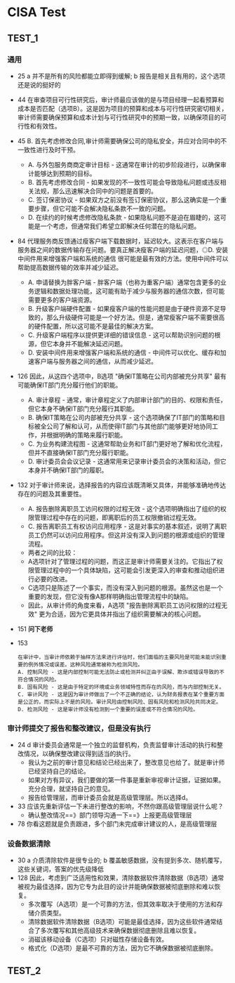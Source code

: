 # CISA Test

## TEST_1

### 通用

- 25 a 并不是所有的风险都能立即得到缓解; b 报告是相关且有用的，这个选项还是说的挺好的
- 44 在审查项目可行性研究后，审计师最应该做的是与项目经理一起看预算和成本是否匹配（选项B）。这是因为项目的预算和成本与可行性研究密切相关，审计师需要确保预算和成本计划与可行性研究中的预期一致，以确保项目的可行性和有效性。
- 45 B. 首先考虑修改合同,审计师需要确保公司的隐私安全，并应对合同中的不一致性进行及时干预。
  - A. 与外包服务商商定审计目标 - 这通常在审计的初步阶段进行，以确保审计能够达到预期的目标。
  - B. 首先考虑修改合同 - 如果发现的不一致性可能会导致隐私问题或违反相关法规，那么迅速解决合同中的问题是首要的。
  - C. 签订保密协议 - 如果双方之前没有签订保密协议，那么这确实是一个重要步骤，但它可能不会解决隐私条款不一致的问题。
  - D. 在续约的时候考虑修改隐私条款 - 如果隐私问题不是迫在眉睫的，这可能是一个考虑，但通常我们希望立即解决任何潜在的隐私问题。
- 84 代理服务商反馈通过瘦客户端下载数据时，延迟较大。这表示在客户端与服务器之间的数据传输存在问题。要真正解决瘦客户端的延迟问题，◎D. 安装中间件用来增强客户端和系统的通信 很可能是最有效的方法。使用中间件可以帮助提高数据传输的效率并减少延迟。
  - A. 申请替换为胖客户端 - 胖客户端（也称为重客户端）通常包含更多的业务逻辑和数据处理功能，这可能有助于减少与服务器的通信次数，但可能需要更多的客户端资源。
  - B. 升级客户端硬件配置 - 如果瘦客户端的性能问题是由于硬件资源不足导致的，那么升级硬件可能是一个好方法。但是，通常瘦客户端不需要很高的硬件配置，所以这可能不是最佳的解决方案。
  - C. 升级客户端程序以提供更详细的错误信息 - 这可以帮助识别问题的根源，但它本身并不能解决延迟问题。
  - D. 安装中间件用来增强客户端和系统的通信 - 中间件可以优化、缓存和加速客户端与服务器之间的通信，从而减少延迟。
- 126 因此，从这四个选项中，B选项 "确保IT策略在公司内部被充分共享" 最有可能确保IT部门充分履行他们的职能。
  - A. 审计章程 - 通常，审计章程定义了内部审计部门的目的、权限和责任，但它本身不确保IT部门充分履行其职能。
  - B. 确保IT策略在公司内部被充分共享 - 这个选项确保了IT部门的策略和目标被全公司了解和认可，从而使得IT部门与其他部门能够更好地协同工作，并根据明确的策略来履行职能。
  - C. 为业务构建流程图 - 这通常帮助业务和IT部门更好地了解和优化流程，但并不直接确保IT部门充分履行职能。
  - D. 审计委员会会议记录 - 这通常用来记录审计委员会的决策和活动，但它本身并不确保IT部门的履职。
- 132 对于审计师来说，选择报告的内容应该既清晰又具体，并能够准确地传达存在的问题及其重要性。
  - A. 报告删除离职员工访问权限的过程无效 - 这个选项明确指出了组织的权限管理过程中存在的问题，即离职后的员工权限撤销过程无效。
  - C. 报告离职员工有权访问应用程序 - 这是对事实的基本叙述，说明了离职员工仍然可以访问应用程序。但这并没有深入到问题的根源或组织的管理流程。
  - 两者之间的比较：
  - A选项针对了管理过程的问题，而这正是审计师需要关注的。它指出了权限管理过程中的一个具体缺陷，这可能会引发更深入的审查和推动组织进行必要的改进。
  - C选项只是陈述了一个事实，而没有深入到问题的根源。虽然这也是一个重要的发现，但它没有像A那样明确指出管理流程中的缺陷。
  - 因此，从审计师的角度来看，A选项 "报告删除离职员工访问权限的过程无效" 更为合适，因为它更具体并指出了组织需要解决的核心问题。
- 151 **问下老师**
- 153

    ```text
    在审计中，当审计师依赖于抽样方法来进行评估时，他们面临的主要风险是可能未能识别重要的例外情况或误差。这种风险通常被称为检测风险。
    A. 控制风险 - 这是内部控制可能无法防止或检测并纠正由于误解、欺诈或错误导致的不符合情况的风险。
    B. 固有风险 - 这是由于特定的环境或业务领域特性而存在的风险，而与内部控制无关。
    C. 审计风险 - 这是因为审计师做出了一个不正确的结论，认为财务报表在某个重要方面是公正的，而实际上不是的风险。审计风险由控制风险、固有风险和检测风险共同决定。
    D. 检测风险 - 这是审计师没有检测到一个重要的误差或不符合情况的风险。
    ```

### 审计师提交了报告和整改建议，但是没有执行

- 24 d 审计委员会通常是一个独立的监督机构，负责监督审计活动的执行和整改情况，以确保整改建议得到适当的执行。
  - 我认为之前的审计意见和结论已经出来了，整改意见也给了。就是审计师已经坚持自己的结论。
  - 如果对方有异议，我们要做的第一件事是重新审视审计证据，证据如果。充分合理，就坚持自己的意见。
  - 报告给管理层，而审计委员会就是高级管理层。所以选择d。
- 33 应该先重新评估一下未进行整改的影响，不然你跟高级管理层说什么呢？
  - 确认整改情况==》部门领导沟通一下==》上报更高级管理层
- 78 你看这题就是负责跟进，多个部门未完成审计建议的人，是高级管理层

### 设备数据清除

- 30 a 介质清除软件是很专业的; b 覆盖敏感数据，没有提到多次、随机覆写，这些关键词，答案的优先级降低
- 128 因此，考虑到广泛适用性和效果，清除数据软件清除数据（B选项）通常被视为最佳选择，因为它专为此目的设计并能确保数据被彻底删除和难以恢复。
  - 多次覆写（A选项）是一个可靠的方法，但其效率取决于使用的方法和存储介质类型。
  - 清除数据软件清除数据（B选项）可能是最佳选择，因为这些软件通常结合了多次覆写和其他高级技术来确保数据彻底删除且难以恢复。
  - 消磁该移动设备（C选项）只对磁性存储设备有效。
  - 格式化（D选项）是最不可靠的方法，因为它不确保数据被彻底删除。

## TEST_2
